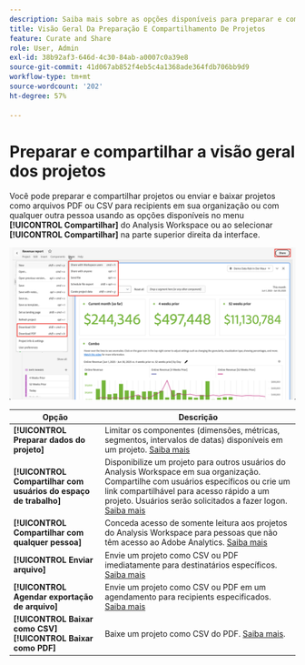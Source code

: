 ```yaml
---
description: Saiba mais sobre as opções disponíveis para preparar e compartilhar projetos do Analysis Workspace.
title: Visão Geral Da Preparação E Compartilhamento De Projetos
feature: Curate and Share
role: User, Admin
exl-id: 38b92af3-646d-4c30-84ab-a0007c0a39e8
source-git-commit: 41d067ab852f4eb5c4a1368ade364fdb706bb9d9
workflow-type: tm+mt
source-wordcount: '202'
ht-degree: 57%

---
```


# Preparar e compartilhar a visão geral dos projetos

Você pode preparar e compartilhar projetos ou enviar e baixar projetos como arquivos PDF ou CSV para recipients em sua organização ou com qualquer outra pessoa usando as opções disponíveis no menu **[!UICONTROL Compartilhar]** do Analysis Workspace ou ao selecionar **[!UICONTROL Compartilhar]** na parte superior direita da interface.

![Compartilhar opções](assets/share-options.png)

| Opção | Descrição |
|---|---|
| **[!UICONTROL Preparar dados do projeto]** | Limitar os componentes (dimensões, métricas, segmentos, intervalos de datas) disponíveis em um projeto. [Saiba mais](/help/analyze/analysis-workspace/curate-share/curate.md) |
| **[!UICONTROL Compartilhar com usuários do espaço de trabalho]** | Disponibilize um projeto para outros usuários do Analysis Workspace em sua organização. Compartilhe com usuários específicos ou crie um link compartilhável para acesso rápido a um projeto. Usuários serão solicitados a fazer logon. [Saiba mais](/help/analyze/analysis-workspace/curate-share/share-projects.md) |
| **[!UICONTROL Compartilhar com qualquer pessoa]** | Conceda acesso de somente leitura aos projetos do Analysis Workspace para pessoas que não têm acesso ao Adobe Analytics. [Saiba mais](/help/analyze/analysis-workspace/curate-share/share-projects.md) |
| **[!UICONTROL Enviar arquivo]** | Envie um projeto como CSV ou PDF imediatamente para destinatários específicos. [Saiba mais](/help/analyze/analysis-workspace/curate-share/t-schedule-report.md) |
| **[!UICONTROL Agendar exportação de arquivo]** | Envie um projeto como CSV ou PDF em um agendamento para recipients especificados. [Saiba mais](/help/analyze/analysis-workspace/curate-share/t-schedule-report.md) |
| **[!UICONTROL Baixar como CSV]**<br/>**[!UICONTROL Baixar como PDF]** | Baixe um projeto como CSV do PDF. [Saiba mais](download-send.md). |
